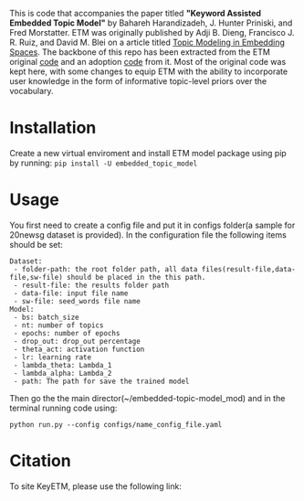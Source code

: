 This is code that accompanies the paper titled **"Keyword Assisted Embedded Topic Model"** by Bahareh Harandizadeh, J. Hunter Priniski, and Fred Morstatter.
ETM was originally published by Adji B. Dieng, Francisco J. R. Ruiz, and David M. Blei on a article titled [Topic Modeling in Embedding Spaces](https://arxiv.org/abs/1907.04907). The backbone of this repo has been extracted from the ETM original [code](https://github.com/adjidieng/ETM) and an adoption [code](https://github.com/lffloyd/embedded-topic-model/tree/85a817cf456b02d8ba67ea1f00b984ddf79c68f6) from it. Most of the original code was kept here, with some changes to equip ETM with the ability to incorporate user knowledge in the form of informative topic-level priors over the vocabulary.

# Installation
Create a new virtual enviroment and install ETM model package using pip by running: `pip install -U embedded_topic_model`
# Usage
You first need to create a config file and put it in configs folder(a sample for 20newsg dataset is provided). In the configuration file the following items should be set:
```
Dataset:
 - folder-path: the root folder path, all data files(result-file,data-file,sw-file) should be placed in the this path.
 - result-file: the results folder path
 - data-file: input file name
 - sw-file: seed_words file name
Model:
 - bs: batch_size
 - nt: number of topics
 - epochs: number of epochs
 - drop_out: drop_out percentage 
 - theta_act: activation function 
 - lr: learning rate 
 - lambda_theta: Lambda_1 
 - lambda_alpha: Lambda_2 
 - path: The path for save the trained model
```
Then go the the main director(~/embedded-topic-model_mod) and in the terminal running code using:
```
python run.py --config configs/name_config_file.yaml
```

# Citation
To site KeyETM, please use the following link:
```

```
